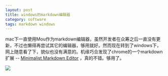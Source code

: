 ```yaml
---
layout: post
title: windows的markdown编辑器
category: software
tags: markdown windows
---
```


mac下一直使用Mou作为markdown编辑器，虽然开发者在众筹之后一直没有更新，不过也懒得再尝试其它的编辑器，够用就好。然而现在转到了windows下，网上随意看了下，貌似也没有满意的。机缘巧合发现了chrome的一个markdown扩展 -- [Minimalist Markdown Editor](https://chrome.google.com/webstore/detail/minimalist-markdown-edito/pghodfjepegmciihfhdipmimghiakcjf?utm_source=chrome-app-launcher-info-dialog) ，真的不错。够用了。

![](http://7vigrt.com1.z0.glb.clouddn.com/blog_QQ%E6%88%AA%E5%9B%BE20160228220249.png)